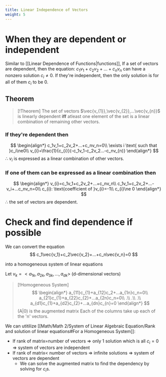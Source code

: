 ```yaml
---
title: Linear Independence of Vectors
weight: 5
---
```

# When they are dependent or independent

Similar to [[Linear Dependence of Functions|functions]],
If a set of vectors are dependent, then the equation: $c_1v_1+c_2v_2+...+c_nv_n$ can have a nonzero solution $c_i\ne0$. If they're independent, then the only solution is for all of them $c_i$ to be 0.

## Theorem

> [!Theorem]
> The set of vectors $\vec{v_{1}},\vec{v_{2}},...\vec{v_{n}}$ is linearly dependent **iff** atleast one element of the set is a linear combination of remaining other vectors.

### If they're dependent then 

$$
\begin{align*}
c_1v_1+c_2v_2+...+c_nv_n=0\\
\exists i \text{ such that }c_i\ne0\\
v_{i}=\frac{1}{c_{i}}(-c_1v_1-c_2v_2...-c_nv_{n)}
\end{align*}
$$
∴ $v_i$ is expressed as a linear combination of other vectors.

### If one of them can be expressed as a linear combination then 

$$
\begin{align*}
v_{i}=c_1v_1+c_2v_2+...+c_nv_n\\
c_1v_1+c_2v_2+...-v_i+...c_nv_n=0\\
c_{i}: \text{coefficient of }v_{i}=-1\\
c_{i}\ne 0
\end{align*}
$$
∴ the set of vectors are dependent.

# Check and find dependence if possible

We can convert the equation 
$$
c_1\vec{v_1}+c_2\vec{v_2}+...+c_n\vec{v_n}=0
$$

into a homogeneous system of linear equations

Let $v_k=<a_{1k},a_{2k},a_{3k},...,a_{dk}>$ (d-dimensional vectors)

> [!Homogeneous System]
> $$
\begin{align*}
a_{11}c_{1}+a_{12}c_2+...a_{1n}c_n=0\\
a_{21}c_{1}+a_{22}c_{2}+...a_{2n}c_n=0\\
.\\
.\\
.\\
a_{d1}c_{1}+a_{d2}c_{2}+...a_{dn}c_{n}=0
\end{align*}
>$$
>(A|0) is the augmented matrix
> Each of the columns take up each of the 'n' vectors.

We can utitilize [[Math/Math 2/System of Linear Algebraic Equation/Rank and solution of linear equations#For a Homogeneous System]]:
* If rank of matrix=number of vectors => only 1 solution which is all $c_i=0$ => system of vectors are independent
* If rank of matrix< number of vectors => infinite solutions => system of vectors are dependent
	* We can solve the augmented matrix to find the dependency by solving for $c_i$s.